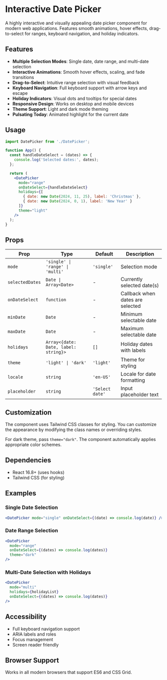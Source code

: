 # Interactive Date Picker

A highly interactive and visually appealing date picker component for modern web applications. Features smooth animations, hover effects, drag-to-select for ranges, keyboard navigation, and holiday indicators.

## Features

- **Multiple Selection Modes**: Single date, date range, and multi-date selection
- **Interactive Animations**: Smooth hover effects, scaling, and fade transitions
- **Drag-to-Select**: Intuitive range selection with visual feedback
- **Keyboard Navigation**: Full keyboard support with arrow keys and escape
- **Holiday Indicators**: Visual dots and tooltips for special dates
- **Responsive Design**: Works on desktop and mobile devices
- **Theme Support**: Light and dark mode theming
- **Pulsating Today**: Animated highlight for the current date

## Usage

```jsx
import DatePicker from './DatePicker';

function App() {
  const handleDateSelect = (dates) => {
    console.log('Selected dates:', dates);
  };

  return (
    <DatePicker
      mode="range"
      onDateSelect={handleDateSelect}
      holidays={[
        { date: new Date(2024, 11, 25), label: 'Christmas' },
        { date: new Date(2024, 0, 1), label: 'New Year' }
      ]}
      theme="light"
    />
  );
}
```

## Props

| Prop | Type | Default | Description |
|------|------|---------|-------------|
| `mode` | `'single' \| 'range' \| 'multi'` | `'single'` | Selection mode |
| `selectedDates` | `Date \| Array<Date>` | - | Currently selected date(s) |
| `onDateSelect` | `function` | - | Callback when dates are selected |
| `minDate` | `Date` | - | Minimum selectable date |
| `maxDate` | `Date` | - | Maximum selectable date |
| `holidays` | `Array<{date: Date, label: string}>` | `[]` | Holiday dates with labels |
| `theme` | `'light' \| 'dark'` | `'light'` | Theme for styling |
| `locale` | `string` | `'en-US'` | Locale for date formatting |
| `placeholder` | `string` | `'Select date'` | Input placeholder text |

## Customization

The component uses Tailwind CSS classes for styling. You can customize the appearance by modifying the class names or overriding styles.

For dark theme, pass `theme="dark"`. The component automatically applies appropriate color schemes.

## Dependencies

- React 16.8+ (uses hooks)
- Tailwind CSS (for styling)

## Examples

### Single Date Selection
```jsx
<DatePicker mode="single" onDateSelect={(date) => console.log(date)} />
```

### Date Range Selection
```jsx
<DatePicker
  mode="range"
  onDateSelect={(dates) => console.log(dates)}
  theme="dark"
/>
```

### Multi-Date Selection with Holidays
```jsx
<DatePicker
  mode="multi"
  holidays={holidayList}
  onDateSelect={(dates) => console.log(dates)}
/>
```

## Accessibility

- Full keyboard navigation support
- ARIA labels and roles
- Focus management
- Screen reader friendly

## Browser Support

Works in all modern browsers that support ES6 and CSS Grid.
